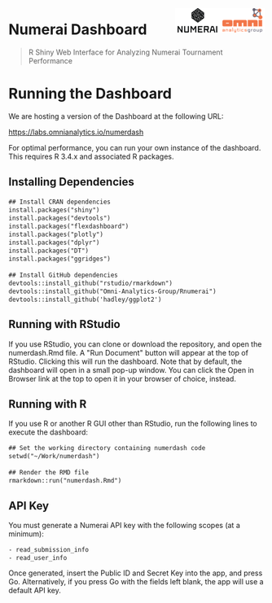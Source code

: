<a href="https://omnianalytics.io" target="_blank"><img src="images/omni_numerai.png" align="right"/></a>

# Numerai Dashboard 
> R Shiny Web Interface for Analyzing Numerai Tournament Performance

# Running the Dashboard

We are hosting a version of the Dashboard at the following URL:

https://labs.omnianalytics.io/numerdash
    
For optimal performance, you can run your own instance of the dashboard. This requires R 3.4.x and associated R packages.

## Installing Dependencies

    ## Install CRAN dependencies
    install.packages("shiny")
    install.packages("devtools")
    install.packages("flexdashboard")
    install.packages("plotly")
    install.packages("dplyr")
    install.packages("DT")
    install.packages("ggridges")
    
    ## Install GitHub dependencies
    devtools::install_github("rstudio/rmarkdown") 
    devtools::install_github("Omni-Analytics-Group/Rnumerai")
    devtools::install_github('hadley/ggplot2')
    
## Running with RStudio
    
If you use RStudio, you can clone or download the repository, and open the numerdash.Rmd file. A "Run Document" button will appear at the top of RStudio. Clicking this will run the dashboard. Note that by default, the dashboard will open in a small pop-up window. You can click the Open in Browser link at the top to open it in your browser of choice, instead.

## Running with R

If you use R or another R GUI other than RStudio, run the following lines to execute the dashboard:

    ## Set the working directory containing numerdash code
    setwd("~/Work/numerdash")
    
    ## Render the RMD file
    rmarkdown::run("numerdash.Rmd")
    
## API Key

You must generate a Numerai API key with the following scopes (at a minimum):

    - read_submission_info
    - read_user_info
    
Once generated, insert the Public ID and Secret Key into the app, and press Go. Alternatively, if you press Go with the fields left blank, the app will use a default API key.
